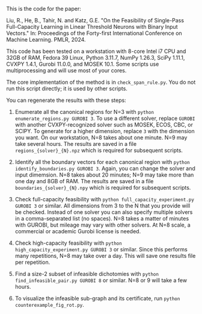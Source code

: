 This is the code for the paper:

Liu, R., He, B., Tahir, N. and Katz, G.E. "On the Feasibility of Single-Pass Full-Capacity Learning in Linear Threshold Neurons with Binary Input Vectors." In: Proceedings of the Forty-first International Conference on Machine Learning. PMLR, 2024.

This code has been tested on a workstation with 8-core Intel i7 CPU and 32GB of RAM, Fedora 39 Linux, Python 3.11.7, NumPy 1.26.3, SciPy 1.11.1, CVXPY 1.4.1, Gurobi 11.0.0, and MOSEK 10.1.  Some scripts use multiprocessing and will use most of your cores.

The core implementation of the method is in `check_span_rule.py`.  You do not run this script directly; it is used by other scripts.

You can regenerate the results with these steps:

1. Enumerate all the canonical regions for N=3 with `python enumerate_regions.py GUROBI 3`.  To use a different solver, replace `GUROBI` with another CVXPY-recognized solver such as MOSEK, ECOS, CBC, or SCIPY.  To generate for a higher dimension, replace `3` with the dimension you want.  On our workstation, N=8 takes about one minute. N=9 may take several hours.  The results are saved in a file `regions_{solver}_{N}.npz` which is required for subsequent scripts.

1. Identify all the boundary vectors for each canonical region with `python identify_boundaries.py GUROBI 3`.  Again, you can change the solver and input dimemsion.  N=8 takes about 20 minutes; N=9 may take more than one day and 8GB of RAM.  The results are saved in a file `boundaries_{solver}_{N}.npy` which is required for subsequent scripts.

1. Check full-capacity feasibility with `python full_capacity_experiment.py GUROBI 3` or similar.  All dimensions from 3 to the N that you provide will be checked.  Instead of one solver you can also specify multiple solvers in a comma-separated list (no spaces).  N=8 takes a matter of minutes with GUROBI, but mileage may vary with other solvers.  At N=8 scale, a commercial or academic Gurobi license is needed.

1. Check high-capacity feasibility with `python high_capacity_experiment.py GUROBI 3` or similar.  Since this performs many repetitions, N=8 may take over a day.  This will save one results file per repetition.

1. Find a size-2 subset of infeasible dichotomies with `python find_infeasible_pair.py GUROBI 8` or similar.  N=8 or 9 will take a few hours.

1. To visualize the infeasible sub-graph and its certificate, run `python counterexample_fig_rot.py`.

